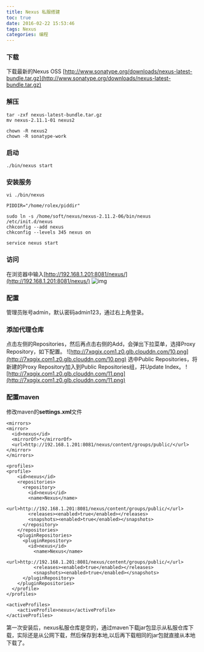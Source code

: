 ```yaml
---
title: Nexus 私服搭建
toc: true
date: 2016-02-22 15:53:46
tags: Nexus
categories: 编程
---
```



### 下载

下载最新的Nexus OSS
[http://www.sonatype.org/downloads/nexus-latest-bundle.tar.gz](http://www.sonatype.org/downloads/nexus-latest-bundle.tar.gz)

### 解压
```
tar -zxf nexus-latest-bundle.tar.gz  
mv nexus-2.11.1-01 nexus2

chown -R nexus2
chown -R sonatype-work
```
### 启动
```
./bin/nexus start
```
### 安装服务
```
vi ./bin/nexus

PIDDIR="/home/rolex/piddir"

sudo ln -s /home/soft/nexus/nexus-2.11.2-06/bin/nexus /etc/init.d/nexus  
chkconfig --add nexus  
chkconfig --levels 345 nexus on  

service nexus start
```
### 访问

在浏览器中输入[http://192.168.1.201:8081/nexus/](http://192.168.1.201:8081/nexus/)
![img](http://7xqgix.com1.z0.glb.clouddn.com/9.png)

### 配置

管理员账号admin，默认密码admin123，通过右上角登录。

### 添加代理仓库

点击左侧的Repositories，然后再点击右侧的Add，会弹出下拉菜单，选择Proxy Repository，如下配置。
![http://7xqgix.com1.z0.glb.clouddn.com/10.png](http://7xqgix.com1.z0.glb.clouddn.com/10.png)
选中Public Repositories，将新建的Proxy Repository加入到Public Repositories组，并Update Index。
![http://7xqgix.com1.z0.glb.clouddn.com/11.png](http://7xqgix.com1.z0.glb.clouddn.com/11.png)

### 配置maven

修改maven的**settings.xml**文件
```
<mirrors>
<mirror>
  <id>nexus</id>
  <mirrorOf>*</mirrorOf>     
  <url>http://192.168.1.201:8081/nexus/content/groups/public/</url>
</mirror>
</mirrors>

<profiles>
<profile>
    <id>nexus</id>
    <repositories>
      <repository>
        <id>nexus</id>
        <name>Nexus</name>
        <url>http://192.168.1.201:8081/nexus/content/groups/public/</url>
        <releases><enabled>true</enabled></releases>
        <snapshots><enabled>true</enabled></snapshots>
      </repository>
    </repositories>
    <pluginRepositories>
      <pluginRepository>
        <id>nexus</id>
          <name>Nexus</name>
          <url>http://192.168.1.201:8081/nexus/content/groups/public/</url>
          <releases><enabled>true</enabled></releases>
          <snapshots><enabled>true</enabled></snapshots>
      </pluginRepository>
    </pluginRepositories>
  </profile>
</profiles>

<activeProfiles>
	<activeProfile>nexus</activeProfile>
</activeProfiles>
```

第一次安装后，nexus私服仓库是空的，通过maven下载jar包显示从私服仓库下载，实际还是从公网下载，然后保存到本地,以后再下载相同的jar包就直接从本地下载了。

